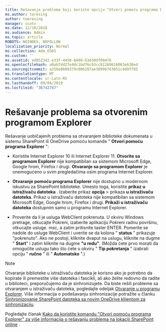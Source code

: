 ```yaml
---
title: Rešavanje problema koji koriste opciju "Otvori pomoću programa Explorer"
ms.author: toresing
author: tomresing
manager: scotv
ms.date: 12/10/2018
ms.audience: Admin
ms.topic: article
ROBOTS: NOINDEX, NOFOLLOW
localization_priority: Normal
ms.collection: Adm_O365
ms.custom: ''
ms.assetid: ed852342-e33f-4450-8400-63d30df09476
ms.openlocfilehash: a9ab7dd27e4dc1bd76c93cc81260616063e638ed
ms.sourcegitcommit: a256e8680379c006287ae30996763051c4d9ff85
ms.translationtype: MT
ms.contentlocale: sr-Latn-RS
ms.lasthandoff: 09/04/2019
ms.locfileid: "36742747"
---
```

# <a name="fix-problems-with-open-with-explorer"></a>Rešavanje problema sa otvorenim programom Explorer

Rešavanje uobičajenih problema sa otvaranjem biblioteke dokumenata u sistemu SharePoint ili OneDrive pomoću komande " **Otvori pomoću programa Explorer** ": 
  
- Koristite Internet Explorer 10 ili Internet Explorer 11. **Otvorite sa programom Explorer** nije kompatibilan sa sistemom Microsoft Edge, Google hrom, Firefox i drugi. **Otvaranje sa programom Explorer** je onemogućeno u svim pregledačima osim programa Internet Explorer. 
    
- **Otvaranje pomoću programa Explorer** nije dostupno u modernom iskustvu za SharePoint biblioteke. Umesto toga, koristite **prikaz u istraživaču datoteka** . Izaberite prikaz **opcija** \> prikaza **u istraživaču datoteka**. Prikaz u istraživaču datoteka nije kompatibilan sa sistemom Microsoft Edge, Google hrom, Firefox i drugi. **Prikaži u istraživaču datoteka** dostupnim samo u programu Internet Explorer. 
    
- Proverite da li je usluga WebClient pokrenuta. U okviru Windows pretrage, otkucajte Pokreni, izaberite aplikaciju Pokreni radnu površinu, otkucajte usluge. msc, a zatim pritisnite taster ENTER. Pomerite se nadole do usluge WebClient i uverite se da kolona " **status** " prikazuje "pokrenuto". Ako ne postoji, kliknite dvaput na uslugu, kliknite na dugme " **Start**" i zatim kliknite na dugme **"u redu"**. (Možda ćete prvo morati da omogućite uslugu tako što ćete u okviru " **Tip pokretanja** " izabrati opciju " **ručno** " ili " **Automatsko** ".) 
    
> [!NOTE]
> Otvaranje biblioteke u istraživaču datoteka je korisno ako je potrebno da kopirate ili premestite više datoteka i fascikli, ali ako želite redovno da radite u biblioteci, preporučujemo da je sinhronizujete. Da biste rešili probleme sa otvaranjem u istraživaču datoteka, pogledajte odeljak [Otvaranje u programu Explorer](https://go.microsoft.com/fwlink/?linkid=871665). Više informacija o podešavanju sinhronizacije potražite u članku [Sinhronizovanje SharePoint datoteka sa novim OneDrive klijentom za sinhronizaciju](https://go.microsoft.com/fwlink/?linkid=871666).
  
Pogledajte članak [Kako da koristite komandu "Otvori pomoću programa Explorer" za više informacija o rešavanju problema na lokaciji SharePoint online](https://docs.microsoft.com/sharepoint/support/lists-and-libraries/troubleshoot-issues-using-open-with-explorer) . 
  


